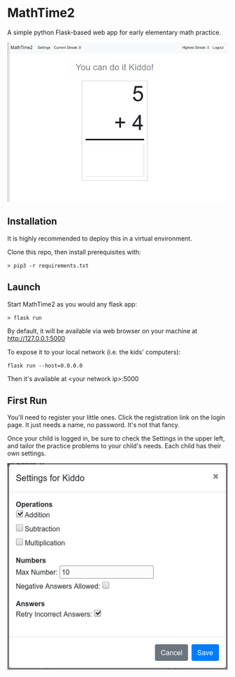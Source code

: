 # MathTime2

A simple python Flask-based web app for early elementary math practice.

![Main Screen](https://raw.githubusercontent.com/quigley6/MathTime2/master/doc/main_screen.png?token=ACQXGN6RQSNY3HORRQNTAY27CMYJU)

## Installation

It is highly recommended to deploy this in a virtual environment. 

Clone this repo, then install prerequisites with:

```
> pip3 -r requirements.txt
```

## Launch

Start MathTime2 as you would any flask app:
```
> flask run
```

By default, it will be available via web browser on your machine at http://127.0.0.1:5000

To expose it to your local network (i.e. the kids' computers):
```
flask run --host=0.0.0.0
```
Then it's available at \<your network ip>:5000

## First Run

You'll need to register your little ones. Click the registration link on the login page. It just needs a name, no password. It's not that fancy. 

Once your child is logged in, be sure to check the Settings in the upper left, and tailor the practice problems to your child's needs. Each child has their own settings.

![Settings](https://raw.githubusercontent.com/quigley6/MathTime2/master/doc/settings.png?token=ACQXGN56HQFEY3MGUAIL2VK7CMXXW)

